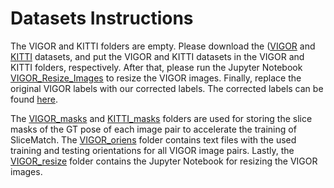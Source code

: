 # Datasets Instructions



The VIGOR and KITTI folders are empty. Please download the ([VIGOR](https://github.com/Jeff-Zilence/VIGOR) and [KITTI](https://github.com/shiyujiao/HighlyAccurate) datasets, and put the VIGOR and KITTI datasets in the VIGOR and KITTI folders, respectively. After that, please run the Jupyter Notebook [VIGOR_Resize_Images](./VIGOR_resize/VIGOR_Resize_Images.ipynb) to resize the VIGOR images. Finally, replace the original VIGOR labels with our corrected labels. The corrected labels can be found [here](../VIGOR_corrected_labels).

The [VIGOR_masks](./VIGOR_masks) and [KITTI_masks](./KITTI_masks) folders are used for storing the slice masks of the GT pose of each image pair to accelerate the training of SliceMatch. The [VIGOR_oriens](./VIGOR_oriens) folder contains text files with the used training and testing orientations for all VIGOR image pairs. Lastly, the [VIGOR_resize](./VIGOR_resize) folder contains the Jupyter Notebook for resizing the VIGOR images.
